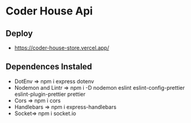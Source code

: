 # Coder House Api

## Deploy

- https://coder-house-store.vercel.app/

## Dependences Instaled

- DotEnv => npm i express dotenv
- Nodemon and Lintr => npm i -D nodemon eslint eslint-config-prettier eslint-plugin-prettier prettier
- Cors => npm i cors
- Handlebars => npm i express-handlebars
- Socket=> npm i socket.io
